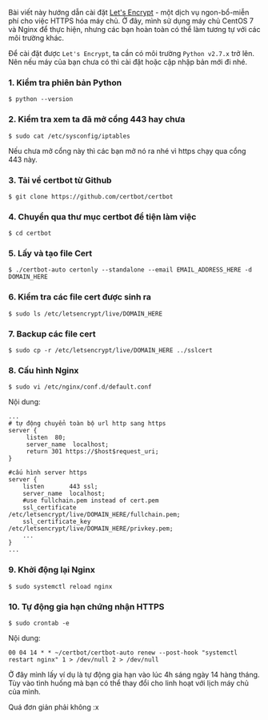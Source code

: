 Bài viết này hướng dẫn cài đặt [Let's Encrypt](https://letsencrypt.org/) - một dịch vụ ngon-bổ-miễn phí cho việc HTTPS hóa máy chủ. Ở đây, mình sử dụng máy chủ CentOS 7 và Nginx để thực hiện, nhưng các bạn hoàn toàn có thể làm tương tự với các môi trường khác.

Để cài đặt được `Let's Encrypt`, ta cần có môi trường `Python v2.7.x` trở lên. Nên nếu máy của bạn chưa có thì cài đặt hoặc cập nhập bản mới đi nhé.

### 1. Kiểm tra phiên bản Python
```
$ python --version
```
### 2. Kiểm tra xem ta đã mở cổng 443 hay chưa
```
$ sudo cat /etc/sysconfig/iptables
```

Nếu chưa mở cổng này thì các bạn mở nó ra nhé vì https chạy qua cổng 443 này.

### 3. Tải về certbot từ Github
```
$ git clone https://github.com/certbot/certbot
```

### 4. Chuyển qua thư mục certbot để tiện làm việc
```
$ cd certbot
```

### 5. Lấy và tạo file Cert
```
$ ./certbot-auto certonly --standalone --email EMAIL_ADDRESS_HERE -d DOMAIN_HERE
```

### 6. Kiểm tra các file cert được sinh ra
```
$ sudo ls /etc/letsencrypt/live/DOMAIN_HERE
```

### 7. Backup các file cert
```
$ sudo cp -r /etc/letsencrypt/live/DOMAIN_HERE ../sslcert
```

### 8. Cấu hình Nginx
```
$ sudo vi /etc/nginx/conf.d/default.conf
```

Nội dung:
```
...
# tự động chuyển toàn bộ url http sang https
server {
     listen  80;
     server_name  localhost;
     return 301 https://$host$request_uri;
}

#cấu hình server https
server {
    listen       443 ssl;
    server_name  localhost;
    #use fullchain.pem instead of cert.pem
    ssl_certificate         /etc/letsencrypt/live/DOMAIN_HERE/fullchain.pem;
    ssl_certificate_key     /etc/letsencrypt/live/DOMAIN_HERE/privkey.pem;
    ...
}
...
```
### 9. Khởi động lại Nginx
```
$ sudo systemctl reload nginx
```

### 10. Tự động gia hạn chứng nhận HTTPS
```
$ sudo crontab -e
```

Nội dung:
```
00 04 14 * * ~/certbot/certbot-auto renew --post-hook "systemctl restart nginx" 1 > /dev/null 2 > /dev/null
```
Ở đây mình lấy ví dụ là tự động gia hạn vào lúc 4h sáng ngày 14 hàng tháng. Tùy vào tình huống mà bạn có thể thay đổi cho linh hoạt với lịch máy chủ của mình.

Quá đơn giản phải không :x
